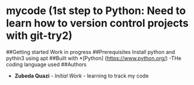 # mycode (1st step to Python: Need to learn how to version control  projects with git-try2)
##Getting started
Work in progress
##Prerequisites
Install python and pythin3 using apt
##Built with
*[Python] (https://www.python.org/) -THe coding language used
##Authors
* **Zubeda Quazi** - *Initial Work* - 
learning to track my code
